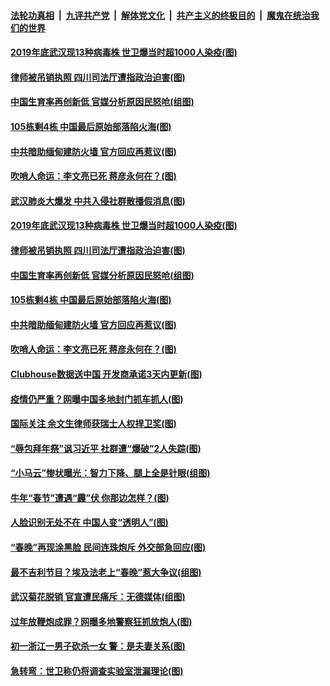 ####  [法轮功真相](../../../../basic/blob/master/README.md?t=02160901) &nbsp;|&nbsp; [九评共产党](../../../../9ping.md/blob/master/README.md?t=02160901) &nbsp;|&nbsp; [解体党文化](../../../../jtdwh.md/blob/master/README.md?t=02160901)  &nbsp;|&nbsp; [共产主义的终极目的](../../../../gczydzjmd.md/blob/master/README.md?t=02160901) &nbsp;|&nbsp; [魔鬼在统治我们的世界](../../../../mgztzwmdsj.md/blob/master/README.md?t=02160901) 

#### [2019年底武汉现13种病毒株 世卫爆当时超1000人染疫(图)](../pages/p1/962605.md?t=02160901) 

#### [律师被吊销执照 四川司法厅遭指政治迫害(图)](../pages/p1/962606.md?t=02160901) 

#### [中国生育率再创新低 官媒分析原因民怒呛(组图)](../pages/p1/962560.md?t=02160901) 

#### [105栋剩4栋 中国最后原始部落陷火海(图)](../pages/p1/962590.md?t=02160901) 

#### [中共暗助缅甸建防火墙 官方回应再惹议(图)](../pages/p1/962501.md?t=02160901) 

#### [吹哨人命运：李文亮已死 蒋彦永何在？(图)](../pages/p1/962507.md?t=02160901) 

#### [武汉肺炎大爆发 中共入侵社群散播假消息(图)](../pages/p1/962613.md?t=02160901) 

#### [2019年底武汉现13种病毒株 世卫爆当时超1000人染疫(图)](../pages/p1/962605.md?t=02160901) 

#### [律师被吊销执照 四川司法厅遭指政治迫害(图)](../pages/p1/962606.md?t=02160901) 

#### [中国生育率再创新低 官媒分析原因民怒呛(组图)](../pages/p1/962560.md?t=02160901) 

#### [105栋剩4栋 中国最后原始部落陷火海(图)](../pages/p1/962590.md?t=02160901) 

#### [中共暗助缅甸建防火墙 官方回应再惹议(图)](../pages/p1/962501.md?t=02160901) 

#### [吹哨人命运：李文亮已死 蒋彦永何在？(图)](../pages/p1/962507.md?t=02160901) 

#### [Clubhouse数据送中国 开发商承诺3天内更新(图)](../pages/p1/962515.md?t=02160901) 

#### [疫情仍严重？网曝中国多地封门抓车抓人(图)](../pages/p1/962531.md?t=02160901) 

#### [国际关注 余文生律师获瑞士人权捍卫奖(图)](../pages/p1/962485.md?t=02160901) 

#### [“辱包拜年祭”讽习近平 社群遭“爆破”2人失踪(图)](../pages/p1/962435.md?t=02160901) 

#### [“小马云”惨状曝光：智力下降、腿上全是针眼(组图)](../pages/p1/962432.md?t=02160901) 

#### [牛年“春节”遭遇“霾”伏 你那边怎样？(图)](../pages/p1/962418.md?t=02160901) 

#### [人脸识别无处不在 中国人变“透明人”(图)](../pages/p1/962417.md?t=02160901) 

#### [“春晚”再现涂黑脸 民间连珠炮斥 外交部急回应(图)](../pages/p1/962321.md?t=02160901) 

#### [最不吉利节目？埃及法老上“春晚”惹大争议(组图)](../pages/p1/962340.md?t=02160901) 

#### [武汉菊花脱销 官宣遭民痛斥：无德媒体(组图)](../pages/p1/962363.md?t=02160901) 

#### [过年放鞭炮成罪？网曝多地警察狂抓放炮人(图)](../pages/p1/962352.md?t=02160901) 

#### [初一浙江一男子砍杀一女 警：是夫妻关系(图)](../pages/p1/962344.md?t=02160901) 

#### [急转弯：世卫称仍将调查实验室泄漏理论(图)](../pages/p1/962317.md?t=02160901) 

